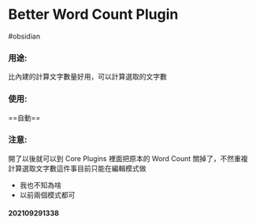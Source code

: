 # Better Word Count Plugin
#obsidian 

### 用途:
比內建的計算文字數量好用，可以計算選取的文字數
### 使用:
==自動==
### 注意:
開了以後就可以到 Core Plugins 裡面把原本的 Word Count 關掉了，不然重複
計算選取文字數這件事目前只能在編輯模式做
- 我也不知為啥
- 以前兩個模式都可

#### 202109291338